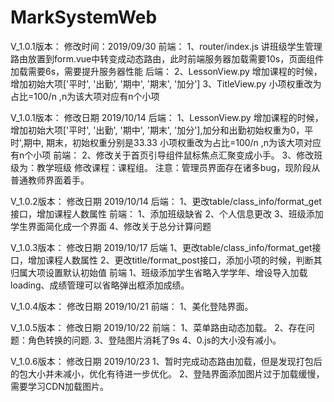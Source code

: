 # MarkSystemWeb
V_1.0.1版本：
修改时间：2019/09/30 
前端：
1、router/index.js
讲班级学生管理路由放置到form.vue中转变成动态路由，此时前端服务器加载需要10s，页面组件加载需要6s，需要提升服务器性能
后端：
2、LessonView.py
增加课程的时候，增加初始大项['平时', '出勤', '期中', '期末', '加分']
3、TitleView.py
小项权重改为占比=100/n ,n为该大项对应有n个小项

V_1.0.1版本：
修改日期 2019/10/14
后端：
1、LessonView.py
增加课程的时候，增加初始大项['平时', '出勤', '期中', '期末', '加分'],加分和出勤初始权重为0，平时',期中, 期末，初始权重分别是33.33
小项权重改为占比=100/n ,n为该大项对应有n个小项
前端：
2、修改关于首页引导组件鼠标焦点汇聚变成小手。
3、修改班级为：教学班级  修改课程：课程组。 注意：管理员界面存在诸多bug，现阶段从普通教师界面着手。

V_1.0.2版本：
修改日期 2019/10/14
后端：
1、更改table/class_info/format_get接口，增加课程人数属性
前端：
1、添加班级缺省
2、个人信息更改
3、班级添加学生界面简化成一个界面
4、修改关于总分计算问题

V_1.0.3版本：
修改日期 2019/10/17
后端
1、更改table/class_info/format_get接口，增加课程人数属性
2、更改title/format_post接口，添加小项的时候，判断其归属大项设置默认初始值
前端
1、班级添加学生省略入学学年、增设导入加载loading、成绩管理可以省略弹出框添加成绩。

V_1.0.4版本：
修改日期 2019/10/21
前端：
1、美化登陆界面。

V_1.0.5版本：
修改日期 2019/10/22
前端：
1、菜单路由动态加载。
2、存在问题：角色转换的问题.
3、登陆图片消耗了9s
4、0.js的大小没有减小。

V_1.0.6版本：
修改日期 2019/10/23
1、暂时完成动态路由加载，但是发现打包后的包大小并未减小，优化有待进一步优化。
2、登陆界面添加图片过于加载缓慢，需要学习CDN加载图片。



